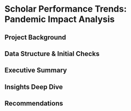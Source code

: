 # Scholar Performance Trends: Pandemic Impact Analysis
## Project Background
## Data Structure & Initial Checks      
## Executive Summary
## Insights Deep Dive
## Recommendations

